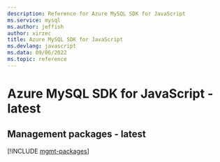 ```yaml
---
description: Reference for Azure MySQL SDK for JavaScript
ms.service: mysql
ms.author: jeffish
author: xirzec
title: Azure MySQL SDK for JavaScript
ms.devlang: javascript
ms.data: 09/06/2022
ms.topic: reference
---
```

# Azure MySQL SDK for JavaScript - latest

## Management packages - latest
[!INCLUDE [mgmt-packages](mysql-mgmt-index.md)]